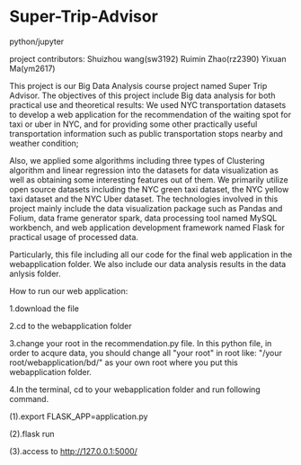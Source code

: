 # Super-Trip-Advisor
python/jupyter

project contributors:
Shuizhou wang(sw3192)
Ruimin Zhao(rz2390)
Yixuan Ma(ym2617)

This project is our Big Data Analysis course project named Super Trip Advisor. 
The objectives of this project include Big data analysis for both practical use and theoretical results: We used NYC transportation datasets to develop a web application for the recommendation of the waiting spot for taxi or uber in NYC, and for providing some other practically useful transportation information such as public transportation stops nearby and weather condition;

Also, we applied some algorithms including three types of Clustering algorithm and linear regression into the datasets for data visualization as well as obtaining some interesting features out of them. We primarily utilize open source datasets including the NYC green taxi dataset, the NYC yellow taxi dataset and the NYC Uber dataset. The technologies involved in this project mainly include the data visualization package such as Pandas and Folium, data frame generator spark, data processing tool named MySQL workbench, and web application development framework named Flask for practical usage of processed data.

Particularly, this file including all our code for the final web application in the webapplication folder. We also include our data analysis results in the data anlysis folder.

How to run our web application:

1.download the file 

2.cd to the webapplication folder

3.change your root in the recommendation.py file.
In this python file, in order to acqure data, you should change all "your root" in root like:  "/your root/webapplication/bd/" as your own root where you put this webapplication folder.


4.In the terminal, cd to your webapplication folder and run following command.

(1).export FLASK_APP=application.py

(2).flask run

(3).access to http://127.0.0.1:5000/
